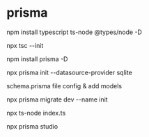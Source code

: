 # prisma

npm install typescript ts-node @types/node -D

npx tsc --init

npm install prisma -D

npx prisma init --datasource-provider sqlite

schema.prisma file config & add models

npx prisma migrate dev --name init

npx ts-node index.ts

npx prisma studio
